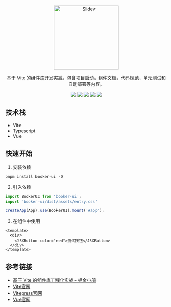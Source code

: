 <br/>

<p align="center">
  <a href="https://vite-ui-practice.vercel.app/">
    <img src="https://user-images.githubusercontent.com/36595085/188433793-d42eaaca-2fef-4c80-bfce-36b5ecf58e90.png" alt="Slidev" height="200" width="200"/>
  </a>
</p>

<p align="center">
基于 Vite 的组件库开发实践，包含项目启动，组件文档，代码规范，单元测试和自动部署等内容。
</p>

<p align="center">
<img src="https://img.shields.io/npm/l/booker-ui" />
<img src="https://img.shields.io/bundlephobia/min/booker-ui" />
<img src="https://img.shields.io/github/workflow/status/juetan/vite-ui-practice/CI?label=test" />
<img src="https://img.shields.io/github/workflow/status/juetan/vite-ui-practice/Publish%20Booker-UI%20To%20Npm" />
<img src="https://img.shields.io/npm/v/booker-ui" />
</p>

## 技术栈
- Vite
- Typescript
- Vue

## 快速开始
1. 安装依赖
```
pnpm install booker-ui -D
```
2. 引入依赖
```ts
import BookerUI from 'booker-ui';
import 'booker-ui/dist/assets/entry.css'

createApp(App).use(BookerUI).mount('#app');
```
3. 在组件中使用
```vue
<template>
  <div>
    <JSXButton color="red">测试按钮</JSXButton>
  </div>
</template>
```

## 参考链接
- [基于 Vite 的组件库工程化实战 - 掘金小册](https://juejin.cn/book/7117582869358182403)
- [Vite官网](https://vitejs.dev/)
- [Vitepress官网](https://vitepress.vuejs.org)
- [Vue官网](https://vuejs.org/)
